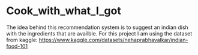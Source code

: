 # Cook_with_what_I_got

The idea behind this recommendation system is to suggest an indian dish with the ingredients that are availble. For this project I am using the dataset from kaggle: https://www.kaggle.com/datasets/nehaprabhavalkar/indian-food-101 

